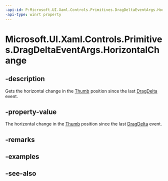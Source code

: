 ```yaml
---
-api-id: P:Microsoft.UI.Xaml.Controls.Primitives.DragDeltaEventArgs.HorizontalChange
-api-type: winrt property
---
```


<!-- Property syntax
public double HorizontalChange { get; }
-->

# Microsoft.UI.Xaml.Controls.Primitives.DragDeltaEventArgs.HorizontalChange

## -description
Gets the horizontal change in the [Thumb](thumb.md) position since the last [DragDelta](thumb_dragdelta.md) event.

## -property-value
The horizontal change in the [Thumb](thumb.md) position since the last [DragDelta](thumb_dragdelta.md) event.

## -remarks

## -examples

## -see-also
